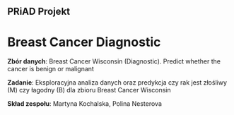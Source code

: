 ## PRiAD Projekt

# Breast Cancer Diagnostic

**Zbór danych**: Breast Cancer Wisconsin (Diagnostic). Predict whether the cancer is benign or malignant

**Zadanie**: Eksploracyjna analiza danych oraz predykcja czy rak jest złośliwy (M) czy łagodny (B)  dla zbioru Breast Cancer Wisconsin

**Skład zespołu**: Martyna Kochalska, Polina Nesterova

